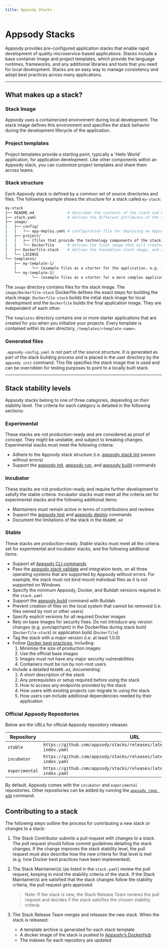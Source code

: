 ```yaml
---
title: Appsody Stacks
---
```


# Appsody Stacks

Appsody provides pre-configured application stacks that enable rapid development of quality microservice-based applications. Stacks include a base container image and project templates, which provide the language runtimes, frameworks, and any additional libraries and tools that you need for local development. Stacks are an easy way to manage consistency and adopt best practices across many applications.

---

## What makes up a stack?

### Stack Image

Appsody uses a containerized environment during local development. The stack image defines this environment and specifies the stack behavior during the development lifecycle of the application.  

### Project templates
Project templates provide a starting point, typically a 'Hello World' application, for application development. Like other components within an Appsody stack, you can customize project templates and share them across teams.  

### Stack structure

Each Appsody stack is defined by a common set of source directories and files. The following example shows the structure for a stack called `my-stack`:

```bash
my-stack
├── README.md               # describes the contents of the stack and how it should be used
├── stack.yaml              # defines the different attributes of the stack and which template the stack should use by default
├── image/
|   ├── config/
|   |   └── app-deploy.yaml # configuration file for deploying an Appsody project using the Appsody Operator
|   ├── project/
|   |   ├── [files that provide the technology components of the stack]
|   |   └── Dockerfile      # defines the final image that will created by the appsody build command
│   ├── Dockerfile-stack    # defines the foundation stack image, and a set of environment variables for the local development cycle
|   └── LICENSE
└── templates/
    ├── my-template-1/
    |       └── [example files as a starter for the application, e.g. "hello world"]
    └── my-template-2/
            └── [example files as a starter for a more complex application]

```

The `image` directory contains files for the stack image. The `image/Dockerfile-stack` Dockerfile defines the exact steps for building the stack image. `Dockerfile-stack` builds the initial stack image for local development and the `Dockerfile` builds the final application image. They are independent of each other.

The `templates` directory contains one or more starter applications that are created for you when you initialize your projects. Every template is contained within its own directory, `/templates/<template-name>`.

### Generated files

`.appsody-config.yaml` is not part of the source structure. It is generated as part of the stack building process and is placed in the user directory by the `appsody init` command. This file specifies the stack image that is used and can be overridden for testing purposes to point to a locally built stack.

---

## Stack stability levels

Appsody stacks belong to one of three categories, depending on their stability level. The criteria for each category is detailed in the following sections:

### Experimental
These stacks are not production-ready and are considered as proof of concept. They might be unstable, and subject to breaking changes. Experimental stacks must meet the following criteria:
- Adhere to the Appsody stack structure (i.e. [appsody stack lint](/docs/cli-commands#appsody-stack-lint) passes without errors)
- Support the [appsody init](/docs/cli-commands#appsody-init), [appsody run](/docs/cli-commands#appsody-run), and [appsody build](/docs/cli-commands#appsody-build) commands

### Incubator
These stacks are not production-ready and require further development to satisfy the stable criteria. Incubator stacks must meet all the criteria set for experimental stacks and the following additional items:
- Maintainers must remain active in terms of contributions and reviews
- Support the [appsody test](/docs/cli-commands#appsody-test) and [appsody deploy](/docs/cli-commands#appsody-deploy) commands
- Document the limitations of the stack in the `README.md`

### Stable
These stacks are production-ready. Stable stacks must meet all the criteria set for experimental and incubator stacks, and the following additional items:
- Support all [Appsody CLI commands](/docs/cli-commands)
- Pass the [appsody stack validate](/docs/cli-commands#appsody-stack-validate) and integration tests, on all three operating systems that are supported by Appsody without errors. For example, the stack must not bind mount individual files as it is not supported on Windows
- Specify the minimum Appsody, Docker, and Buildah versions required in the `stack.yaml`
- Support the [appsody build](/docs/cli-commands#appsody-build) command with Buildah
- Prevent creation of files on the local system that cannot be removed (i.e. files owned by root or other users)
- Specify explicit versions for all required Docker images
- Rely on base images for security fixes. Do not introduce any version changes (e.g. yum/apt/npm) in the Dockerfiles during stack build (`Dockerfile-stack`) or application build (`Dockerfile`)
- Tag the stack with a major version (i.e. at least 1.0.0)
- Follow [Docker best practices](https://docs.docker.com/develop/develop-images/dockerfile_best-practices/), including:
    1. Minimise the size of production images 
    2. Use the official base images
    3. Images must not have any major security vulnerabilities
    4. Containers must be run by non-root users
- Include a detailed `README.md`, documenting:
    1. A short description of the stack
    2. Any prerequisites or setup required before using the stack
    3. How to access any endpoints provided by the stack
    4. How users with existing projects can migrate to using the stack
    5. How users can include additional dependencies needed by their application

### Official Appsody Repositories

Below are the URLs for official Appsody repository releases.

| Repository     | URL                                                                                  |
| -------------- | ------------------------------------------------------------------------------------ |
| `stable`       | `https://github.com/appsody/stacks/releases/latest/download/stable-index.yaml`       |
| `incubator`    | `https://github.com/appsody/stacks/releases/latest/download/incubator-index.yaml`    |
| `experimental` | `https://github.com/appsody/stacks/releases/latest/download/experimental-index.yaml` |

By default, Appsody comes with the `incubator` and `experimental` repositories. Other repositories can be added by running the [`appsody repo add`](/docs/cli-commands/#appsody-repo-add) command.

## Contributing to a stack

The following steps outline the process for contributing a new stack or changes to a stack:

1. The Stack Contributor submits a pull request with changes to a stack. The pull request should follow commit guidelines detailing the stack changes. If the change improves the stack stability level, the pull request must also describe how the new criteria for that level is met (e.g. how Docker best practices have been implemented).

2. The Stack Maintainer(s) (as listed in the `stack.yaml`) review the pull request, keeping in mind the stability criteria of the stack. If the Stack Maintainer(s) are satisfied that the stack changes follow the stability criteria, the pull request gets approved.

    >Note: If the stack is new, the Stack Release Team reviews the pull request and decides if the stack satisfies the chosen stability criteria.

3. The Stack Release Team merges and releases the new stack. When the stack is released:
    - A template archive is generated for each stack template
    - A docker image of the stack is pushed to [Appsody’s DockerHub](https://hub.docker.com/u/appsody)
    - The indexes for each repository are updated
